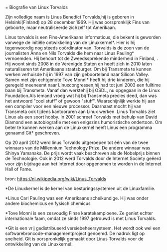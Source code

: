 = Biografie van Linux Torvalds

Zijn volledige naam is	Linus Benedict Torvalds,hij is geboren in Helsinki(Finland) op 28 december 1969. Hij was oorspronklijk Fins van geboorte, maar neutraliseerde zichzelf tot Amerikaan.

Linus torvalds is een Fins-Amerikaans informaticus, die bekent is geworden vanwege de initiële ontwikkeling van de Linuxkernel*. Hier is hij tegenwoordig nog steeds coördinator van.
Torvalds is de zoon van de journalisten Anna en Nils Torvalds die hem naar Linus Pauling* vernoemden. Hij behoort tot de Zweedssprekende minderheid in Finland, . Hij woont sinds 2008 in de Verenigde Staten en heeft zich in 2010 laten naturaliseren tot Amerikaans staatsburger.
Om bij Transmeta te kunnen werken verhuisde hij in 1997 van zijn geboorteland naar Silicon Valley. Samen met zijn echtgenote Tove Monni* heeft hij drie kinderen, die hij geregeld meeneemt naar Linuxcongressen,hij had tot juni 2003 een fulltime baan bij Transmeta. Vanaf dan werktehij bij OSDL, nu opgegaan in de Linux Foundation.Als iemand vroeg wat hij bij Transmeta precies deed, dan was het antwoord "cool stuff" of gewoon "stuff". Waarschijnlijk werkte hij aan een compiler voor een nieuwe processor. Daarnaast mocht hij van Transmeta ook tijdens kantooruren aan Linux werken. Linus Torvalds ziet Linux als een soort hobby.
In 2001 schreef Torvalds met behulp van David Diamond een autobiografie met een enigszins humoristische ondertoon.
Om beter te kunnen werken aan de Linuxkernel heeft Linus een programma genaamd Git* geschreven.

Op 20 april 2012 werd linus Torvalds uitgeroepen tot één van de twee winnaars van de Millennium Technology Prize. De andere winnaar was Shinya Yamanaka. De prijs wordt vaak beschreven als de Nobelprijs binnen de Technologie. Ook in 2012 werd Torvalds door de Internet Society geëerd voor zijn bijdrage aan het Internet door opgenomen te worden in de Internet Hall of Fame.

bron: https://nl.wikipedia.org/wiki/Linus_Torvalds

*De Linuxkernel is de kernel van besturingssystemen uit de Linuxfamilie.

*Linus Carl Pauling was een Amerikaans scheikundige. Hij was onder andere biochemicus en fysisch chemicus

*Tove Monni is een zesvoudig Finse karatekampioene. Ze geniet echter internationale faam, omdat ze sinds 1997 getrouwd is met Linus Torvalds.

*Git is een vrij gedistribueerd versiebeheersysteem. Het wordt ook wel een softwarebroncode-managementproject genoemd. De nadruk ligt op snelheid. Git is oorspronkelijk gemaakt door Linus Torvalds voor de ontwikkeling van de Linuxkernel.


